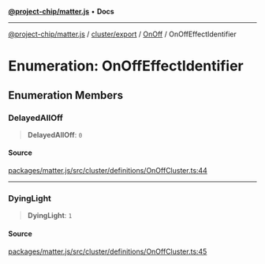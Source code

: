 [**@project-chip/matter.js**](../../../../../README.md) • **Docs**

***

[@project-chip/matter.js](../../../../../modules.md) / [cluster/export](../../../README.md) / [OnOff](../README.md) / OnOffEffectIdentifier

# Enumeration: OnOffEffectIdentifier

## Enumeration Members

### DelayedAllOff

> **DelayedAllOff**: `0`

#### Source

[packages/matter.js/src/cluster/definitions/OnOffCluster.ts:44](https://github.com/project-chip/matter.js/blob/7a8cbb56b87d4ccf34bec5a9a95ab40a1711324f/packages/matter.js/src/cluster/definitions/OnOffCluster.ts#L44)

***

### DyingLight

> **DyingLight**: `1`

#### Source

[packages/matter.js/src/cluster/definitions/OnOffCluster.ts:45](https://github.com/project-chip/matter.js/blob/7a8cbb56b87d4ccf34bec5a9a95ab40a1711324f/packages/matter.js/src/cluster/definitions/OnOffCluster.ts#L45)
